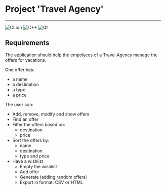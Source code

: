 # Project 'Travel Agency'

----

![CLion](https://img.shields.io/badge/CLion-black?style=for-the-badge&logo=clion&logoColor=white)
![C++](https://img.shields.io/badge/c++-%2300599C.svg?style=for-the-badge&logo=c%2B%2B&logoColor=white)
![Qt](https://img.shields.io/badge/Qt-%23217346.svg?style=for-the-badge&logo=Qt&logoColor=white)
## Requirements

The application should help the empolyees of a Travel Agency manage the offers for vacations.

One offer has: 
- a name
- a destination
- a type
- a price

The user can:
- Add, remove, modify and show offers
- Find an offer
- Filter the offers based on: 
  - destination 
  - price
- Sort the offers by: 
  - name
  - destination
  - type and price
- Have a wishlist
  - Empty the wishlist
  - Add offer
  - Generate (adding random offers)
  - Export in format: CSV or HTML